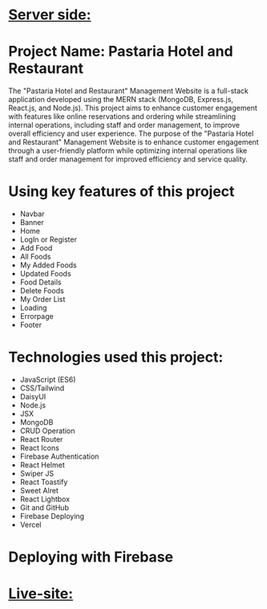# [Server side:](https://github.com/ahasan2912/restaurant-management-system-server)
# Project Name: Pastaria Hotel and Restaurant
The "Pastaria Hotel and Restaurant" Management Website is a full-stack application developed using the MERN stack (MongoDB, Express.js, React.js, and Node.js). This project aims to enhance customer engagement with features like online reservations and ordering while streamlining internal operations, including staff and order management, to improve overall efficiency and user experience.
The purpose of the "Pastaria Hotel and Restaurant" Management Website is to enhance customer engagement through a user-friendly platform while optimizing internal operations like staff and order management for improved efficiency and service quality.

#
# Using key features of this project
- Navbar
- Banner
- Home
- LogIn or Register
- Add Food
- All Foods
- My Added Foods
- Updated Foods
- Food Details
- Delete Foods
- My Order List
- Loading
- Errorpage
- Footer
#
# Technologies  used this project:
- JavaScript (ES6)
- CSS/Tailwind
- DaisyUI
- Node.js
- JSX
- MongoDB
- CRUD Operation
- React Router
- React Icons
- Firebase Authentication
- React Helmet
- Swiper JS
- React Toastify
- Sweet Alret
- React Lightbox
- Git and GitHub
- Firebase Deploying
- Vercel

#

# Deploying with Firebase
# [Live-site: ](https://restaurant-management-68f5d.web.app/)
